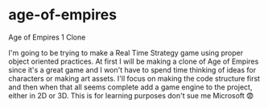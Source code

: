 # age-of-empires
Age of Empires 1 Clone

I'm going to be trying to make a Real Time Strategy game using proper object oriented practices.
At first I will be making a clone of Age of Empires since it's a great game and I won't have to spend time thinking of ideas for characters or making art assets. I'll focus on making the code structure first and then when that all seems complete add a game engine to the project, either in 2D or 3D.
This is for learning purposes don't sue me Microsoft :fearful:
